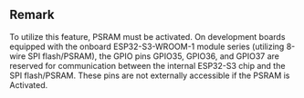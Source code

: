 ## Remark

To utilize this feature, PSRAM must be activated. On development boards equipped with the onboard ESP32-S3-WROOM-1 module series (utilizing 8-wire SPI flash/PSRAM), the GPIO pins GPIO35, GPIO36, and GPIO37 are reserved for communication between the internal ESP32-S3 chip and the SPI flash/PSRAM. These pins are not externally accessible if the PSRAM is Activated.
